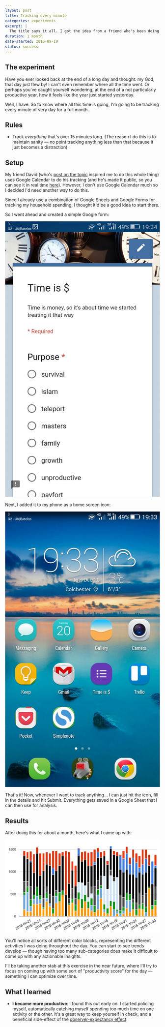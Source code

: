 ```yaml
---
layout: post
title: Tracking every minute
categories: experiments
excerpt: |
  The title says it all. I got the idea from a friend who's been doing this thing [for years](http://david.achkar.com/life-log/) and thought I'd try it out for a month.
duration: 1 month
date-started: 2016-09-19
status: success
---
```


## The experiment
Have you ever looked back at the end of a long day and thought: my God, that day just flew by! I can't even remember where all the time went. Or perhaps you've caught yourself wondering, at the end of a not particularly productive year, how it feels like the year just started yesterday.

Well, I have. So to know where all this time is going, I'm going to be tracking every minute of very day for a full month.

## Rules

- Track *everything* that's over 15 minutes long. (The reason I do this is to maintain sanity &mdash; no point tracking anything less than that because it just becomes a distraction).

## Setup

My friend David (who's [post on the topic](http://david.achkar.com/new-experiment/) inspired me to do this whole thing) uses Google Calendar to do his tracking (and he's made it public, so you can see it in real time [here](http://david.achkar.com/life-log/)). However, I don't use Google Calendar much so I decided I'd need another way to do this.

Since I already use a combination of Google Sheets and Google Forms for tracking my household spending, I thought it'd be a good idea to start there. 

So I went ahead and created a simple Google form:

!["Google form"](/assets/experiments/track-every-minute-form.jpg)

Next, I added it to my phone as a home screen icon:

!["Home screen"](/assets/experiments/track-every-minute-home-screen.jpg)

That's it! Now, whenever I want to track anything .. I can just hit the icon, fill in the details and hit Submit. Everything gets saved in a Google Sheet that I can then use for analysis.

## Results

After doing this for about a month, here's what I came up with:

!["Results"](/assets/experiments/track-every-minute-results.png)

You'll notice all sorts of different color blocks, representing the different activities I was doing throughout the day. You can start to see trends develop &mdash; though having too many sub-categories does make it difficult to come up with any actionable insights.

I'll be taking another stab at this exercise in the near future, where I'll try to focus on coming up with some sort of "productivity score" for the day &mdash; something I can optimize over time.

## What I learned

- **I became more productive**: I found this out early on. I started policing myself, automatically catching myself spending too much time on one activity or the other. It's a great way to keep yourself in check, and a beneficial side-effect of the [observer-expectancy effect](https://en.wikipedia.org/wiki/Observer-expectancy_effect).
